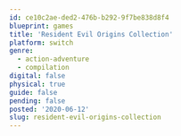 ```yaml
---
id: ce10c2ae-ded2-476b-b292-9f7be838d8f4
blueprint: games
title: 'Resident Evil Origins Collection'
platform: switch
genre:
  - action-adventure
  - compilation
digital: false
physical: true
guide: false
pending: false
posted: '2020-06-12'
slug: resident-evil-origins-collection
---
```


